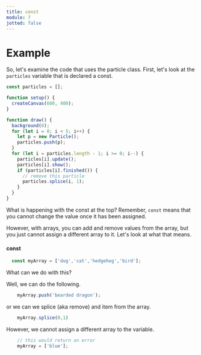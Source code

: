 ```yaml
---
title: const
module: 7
jotted: false
---
```


# Example

So, let's examine the code that uses the particle class.  First, let's look at the `particles` variable that is declared a const.

```js
const particles = [];

function setup() {
  createCanvas(600, 400);
}

function draw() {
  background(0);
  for (let i = 0; i < 5; i++) {
    let p = new Particle();
    particles.push(p);
  }
  for (let i = particles.length - 1; i >= 0; i--) {
    particles[i].update();
    particles[i].show();
    if (particles[i].finished()) {
      // remove this particle
      particles.splice(i, 1);
    }
  }
}

```

What is happening with the const at the top?  Remember, `const` means that you cannot change the value once it has been assigned.

However, with arrays, you can add and remove values from the array, but you just cannot assign a different array to it.  Let's look at what that means.

#### const

```js
  const myArray = ['dog','cat','hedgehog','bird'];

```

What can we do with this?

Well, we can do the following.

```js
    myArray.push('bearded dragon');
```

or we can we splice (aka remove) and item from the array.

```js
    myArray.splice(0,1)
```

However, we cannot assign a different array to the variable.

```js
    // this would return an error
    myArray = ['blue'];
```